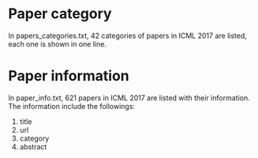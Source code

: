 # Paper category
In papers_categories.txt, 42 categories of papers in ICML 2017 are listed, each one is shown in one line.

# Paper information
In paper_info.txt, 621 papers in ICML 2017 are listed with their information. The information include the followings:
1. title
2. url
3. category
4. abstract

